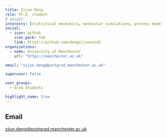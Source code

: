 ```yaml
---
title: Zijun Deng
role: Ph.D. student
# weight: 
interests: [statistical mechanics, molecular simulations, process modeling, data driven machine learning]
social:
  - icon: github
    icon_pack: fab
    link: https://github.com/dengzijunwind1
organizations:
  - name: University of Manchester
    url: "https://manchester.ac.uk"

email: "zijun.deng@postgrad.manchester.ac.uk"

superuser: false

user_groups:
  - Grad Students

highlight_name: true
---
```

## Email
zijun.deng@postgrad.manchester.ac.uk